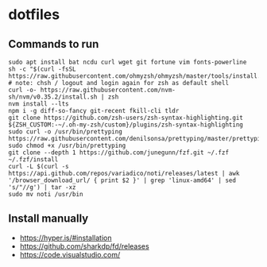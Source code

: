 # dotfiles

## Commands to run
```
sudo apt install bat ncdu curl wget git fortune vim fonts-powerline
sh -c "$(curl -fsSL https://raw.githubusercontent.com/ohmyzsh/ohmyzsh/master/tools/install.sh)"
# note: chsh / logout and login again for zsh as default shell
curl -o- https://raw.githubusercontent.com/nvm-sh/nvm/v0.35.2/install.sh | zsh
nvm install --lts
npm i -g diff-so-fancy git-recent fkill-cli tldr
git clone https://github.com/zsh-users/zsh-syntax-highlighting.git ${ZSH_CUSTOM:-~/.oh-my-zsh/custom}/plugins/zsh-syntax-highlighting
sudo curl -o /usr/bin/prettyping https://raw.githubusercontent.com/denilsonsa/prettyping/master/prettyping
sudo chmod +x /usr/bin/prettyping
git clone --depth 1 https://github.com/junegunn/fzf.git ~/.fzf
~/.fzf/install
curl -L $(curl -s https://api.github.com/repos/variadico/noti/releases/latest | awk '/browser_download_url/ { print $2 }' | grep 'linux-amd64' | sed 's/"//g') | tar -xz
sudo mv noti /usr/bin
```
## Install manually

* https://hyper.is/#installation
* https://github.com/sharkdp/fd/releases
* https://code.visualstudio.com/
